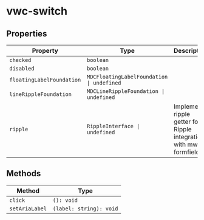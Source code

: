 # vwc-switch

## Properties

| Property                  | Type                                      | Description                                      |
|---------------------------|-------------------------------------------|--------------------------------------------------|
| `checked`                 | `boolean`                                 |                                                  |
| `disabled`                | `boolean`                                 |                                                  |
| `floatingLabelFoundation` | `MDCFloatingLabelFoundation \| undefined` |                                                  |
| `lineRippleFoundation`    | `MDCLineRippleFoundation \| undefined`    |                                                  |
| `ripple`                  | `RippleInterface \| undefined`            | Implement ripple getter for Ripple integration with mwc-formfield |

## Methods

| Method         | Type                    |
|----------------|-------------------------|
| `click`        | `(): void`              |
| `setAriaLabel` | `(label: string): void` |
